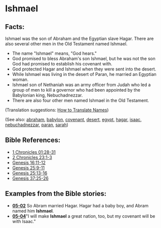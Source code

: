 # Ishmael #

## Facts: ##

Ishmael was the son of Abraham and the Egyptian slave Hagar. There are also several other men in the Old Testament named Ishmael.

* The name "Ishmael" means, "God hears."
* God promised to bless Abraham's son Ishmael, but he was not the son God had promised to establish his covenant with.
* God protected Hagar and Ishmael when they were sent into the desert.
* While Ishmael was living in the desert of Paran, he married an Egyptian woman.
* Ishmael son of Nethaniah was an army officer from Judah who led a group of men to kill a governor who had been appointed by the Babylonian king, Nebuchadnezzar.
* There are also four other men named Ishmael in the Old Testament.

(Translation suggestions: [How to Translate Names](https://git.door43.org/Door43/en-ta-translate-vol1/src/master/content/translate_names.md))

(See also: [abraham](../other/abraham.md), [babylon](../other/babylon.md), [covenant](../kt/covenant.md), [desert](../other/desert.md), [egypt](../other/egypt.md), [hagar](../other/hagar.md), [isaac](../other/isaac.md), [nebuchadnezzar](../other/nebuchadnezzar.md), [paran](../other/paran.md), [sarah](../other/sarah.md))

## Bible References: ##

* [1 Chronicles 01:28-31](https://door43.org/en/bible/notes/1ch/01/28)
* [2 Chronicles 23:1-3](https://door43.org/en/bible/notes/2ch/23/01)
* [Genesis 16:11-12](https://door43.org/en/bible/notes/gen/16/11)
* [Genesis 25:9-11](https://door43.org/en/bible/notes/gen/25/09)
* [Genesis 25:13-16](https://door43.org/en/bible/notes/gen/25/13)
* [Genesis 37:25-26](https://door43.org/en/bible/notes/gen/37/25)

## Examples from the Bible stories: ##

* __[05-02](https://door43.org/en/obs/notes/frames/05-02)__ So Abram married Hagar. Hagar had a baby boy, and Abram named him __Ishmael__.
* __[05-04](https://door43.org/en/obs/notes/frames/05-04)__"I will make __Ishmael__  a great nation, too, but my covenant will be with Isaac."


